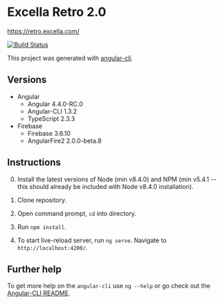 # Excella Retro 2.0

https://retro.excella.com/

[![Build Status](https://travis-ci.org/excellalabs/excella-retro-2.svg?branch=master)](https://travis-ci.org/excellalabs/excella-retro-2)

This project was generated with [angular-cli](https://github.com/angular/angular-cli).

## Versions

- Angular
  - Angular 4.4.0-RC.0
  - Angular-CLI 1.3.2
  - TypeScript 2.3.3
- Firebase
  - Firebase 3.6.10
  - AngularFire2 2.0.0-beta.8

## Instructions

0) Install the latest versions of Node (min v8.4.0) and NPM (min v5.4.1 -- this should already be included with Node v8.4.0 installation).

1) Clone repository.

2) Open command prompt, `cd` into directory.

3) Run `npm install`.

4) To start live-reload server, run `ng serve`. Navigate to `http://localhost:4200/`.

## Further help

To get more help on the `angular-cli` use `ng --help` or go check out the [Angular-CLI README](https://github.com/angular/angular-cli/blob/master/README.md).
